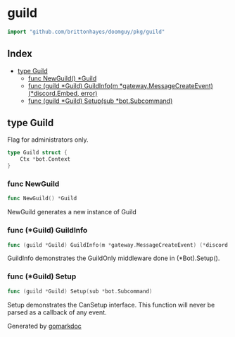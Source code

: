 <!-- Code generated by gomarkdoc. DO NOT EDIT -->

# guild

```go
import "github.com/brittonhayes/doomguy/pkg/guild"
```

## Index

- [type Guild](<#type-guild>)
  - [func NewGuild() *Guild](<#func-newguild>)
  - [func (guild *Guild) GuildInfo(m *gateway.MessageCreateEvent) (*discord.Embed, error)](<#func-guild-guildinfo>)
  - [func (guild *Guild) Setup(sub *bot.Subcommand)](<#func-guild-setup>)


## type Guild

Flag for administrators only\.

```go
type Guild struct {
    Ctx *bot.Context
}
```

### func NewGuild

```go
func NewGuild() *Guild
```

NewGuild generates a new instance of Guild

### func \(\*Guild\) GuildInfo

```go
func (guild *Guild) GuildInfo(m *gateway.MessageCreateEvent) (*discord.Embed, error)
```

GuildInfo demonstrates the GuildOnly middleware done in \(\*Bot\)\.Setup\(\)\.

### func \(\*Guild\) Setup

```go
func (guild *Guild) Setup(sub *bot.Subcommand)
```

Setup demonstrates the CanSetup interface\. This function will never be parsed as a callback of any event\.



Generated by [gomarkdoc](<https://github.com/princjef/gomarkdoc>)
